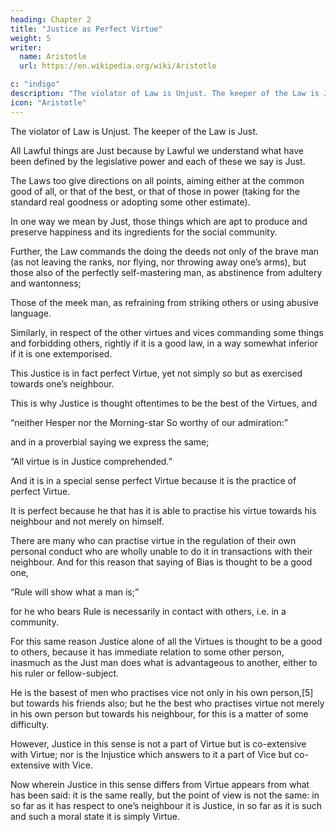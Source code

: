 ```yaml
---
heading: Chapter 2
title: "Justice as Perfect Virtue"
weight: 5
writer:
  name: Aristotle
  url: https://en.wikipedia.org/wiki/Aristotle

c: "indigo"
description: "The violator of Law is Unjust. The keeper of the Law is Just"
icon: "Aristotle"
---
```




The violator of Law is Unjust. The keeper of the Law is Just.

All Lawful things are Just because by Lawful we understand what have been defined by the legislative power and each of these we say is Just. 

The Laws too give directions on all points, aiming either at the common good of all, or that of the best, or that of those in power (taking for the standard real goodness or adopting some other estimate).

In one way we mean by Just, those things which are apt to produce and preserve happiness and its ingredients for the social community.

Further, the Law commands the doing the deeds not only of the brave man (as not leaving the ranks, nor flying, nor throwing away one’s arms), but those also of the perfectly self-mastering man, as abstinence from adultery and wantonness;

Those of the meek man, as refraining from striking others or using abusive language.

Similarly, in respect of the other virtues and vices commanding some things and forbidding others, rightly if it is a good law, in a way somewhat inferior if it is one extemporised.

This Justice is in fact perfect Virtue, yet not simply so but as exercised towards one’s neighbour.

This is why Justice is thought oftentimes to be the best of the Virtues, and

“neither Hesper nor the Morning-star
So worthy of our admiration:”

and in a proverbial saying we express the same;

“All virtue is in Justice comprehended.”

And it is in a special sense perfect Virtue because it is the practice of perfect Virtue. 

It is perfect because he that has it is able to practise his virtue towards his neighbour and not merely on himself.

There are many who can practise virtue in the regulation of their own personal conduct who are wholly unable to do it in transactions with their neighbour. And for this reason that saying of Bias is thought to be a good one,

“Rule will show what a man is;”

for he who bears Rule is necessarily in contact with others, i.e. in a community. 

For this same reason Justice alone of all the Virtues is thought to be a good to others, because it has immediate relation to some other person, inasmuch as the Just man does what is advantageous to another, either to his ruler or fellow-subject. 

He is the basest of men who practises vice not only in his own person,[5] but towards his friends also; but he the best who practises virtue not merely in his own person but towards his neighbour, for this is a matter of some difficulty.

However, Justice in this sense is not a part of Virtue but is co-extensive with Virtue; nor is the Injustice which answers to it a part of Vice but co-extensive with Vice. 

Now wherein Justice in this sense differs from Virtue appears from what has been said: it is the same really, but the point of view is not the same: in so far as it has respect to one’s neighbour it is Justice, in so far as it is such and such a moral state it is simply Virtue.
